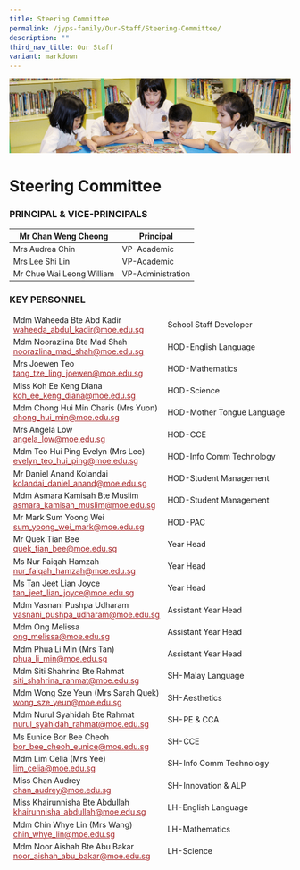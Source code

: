 ```yaml
---
title: Steering Committee
permalink: /jyps-family/Our-Staff/Steering-Committee/
description: ""
third_nav_title: Our Staff
variant: markdown
---
```

![](/images/banner.gif)

Steering Committee
==================

### PRINCIPAL &amp; VICE-PRINCIPALS

<table class="tg">
  <thead>
    <tr>
      <th class="tg-yp4s">Mr Chan Weng Cheong</th>
      <th class="tg-yp4s">Principal</th>
    </tr>
  </thead>
  <tbody>
		<tr>
      <td class="tg-yp4s">Mrs Audrea Chin</td>
      <td class="tg-yp4s">VP-Academic</td>
    </tr>
		<tr>
      <td class="tg-yp4s">Mrs Lee Shi Lin</td>
      <td class="tg-yp4s">VP-Academic</td>
    </tr>
    <tr>
      <td class="tg-yp4s">Mr Chue Wai Leong William</td>
      <td class="tg-yp4s">VP-Administration</td>
    </tr>
  </tbody>
</table>


### KEY PERSONNEL


<table class="tg">
  <thead>
		  <tr>
      <td class="tg-yp4s">
        Mdm Waheeda Bte Abd Kadir<br>
        <a href="mailto:waheeda_abdul_kadir@moe.edu.sg"><span style="text-decoration:underline;color:#A52023">waheeda_abdul_kadir@moe.edu.sg</span></a><br>
      </td>
      <td class="tg-yp4s">School Staff Developer</td>
    </tr>
    <tr>
      <td class="tg-yp4s">
        Mdm Noorazlina Bte Mad Shah<br>
        <a href="mailto:noorazlina_mad_shah@moe.edu.sg"><span style="text-decoration:underline;color:#A52023">noorazlina_mad_shah@moe.edu.sg</span></a><br>
      </td>
      <td class="tg-yp4s">HOD-English Language</td>
    </tr>
    <tr>
      <td class="tg-yp4s">
        Mrs Joewen Teo<br>
        <a href="mailto:tang_tze_ling_joewen@moe.edu.sg"><span style="text-decoration:underline;color:#A52023">tang_tze_ling_joewen@moe.edu.sg</span></a>
      </td>
      <td class="tg-lyvw">HOD-Mathematics</td>
    </tr>
    <tr>
      <td class="tg-yp4s">
        Miss Koh Ee Keng Diana<br>
        <a href="mailto:koh_ee_keng_diana@moe.edu.sg"><span style="text-decoration:underline;color:#A52023">koh_ee_keng_diana@moe.edu.sg</span></a><br>
      </td>
      <td class="tg-yp4s">HOD-Science</td>
    </tr>
    <tr>
      <td class="tg-lyvw">
        Mdm Chong Hui Min Charis (Mrs Yuon)<br>
        <a href="mailto:chong_hui_min@moe.edu.sg"><span style="text-decoration:underline;color:#A52023">chong_hui_min@moe.edu.sg</span></a><br>
      </td>
      <td class="tg-yp4s">HOD-Mother Tongue Language</td>
    </tr>
    <tr>
      <td class="tg-yp4s">
        Mrs Angela Low<br>
        <a href="mailto:angela_low@moe.edu.sg"><span style="text-decoration:underline;color:#A52023">angela_low@moe.edu.sg</span></a><br>
      </td>
      <td class="tg-lyvw">HOD-CCE</td>
    </tr>
    <tr>
      <td class="tg-yp4s">
        Mdm Teo Hui Ping Evelyn (Mrs Lee)<br>
        <a href="mailto:evelyn_teo_hui_ping@moe.edu.sg"><span style="text-decoration:underline;color:#A52023">evelyn_teo_hui_ping@moe.edu.sg</span></a><br>
      </td>
      <td class="tg-yp4s">HOD-Info Comm Technology</td>
    </tr>
    <tr>
      <td class="tg-yp4s">
        Mr Daniel Anand Kolandai<br>
        <a href="mailto:kolandai_daniel_anand@moe.edu.sg"><span style="text-decoration:underline;color:#A52023">kolandai_daniel_anand@moe.edu.sg</span></a><br>
      </td>
      <td class="tg-yp4s">HOD-Student Management</td>
    </tr>
		 <tr>
      <td class="tg-yp4s">
        Mdm Asmara Kamisah Bte Muslim<br>
        <a href="mailto:asmara_kamisah_muslim@moe.edu.sg"><span style="text-decoration:underline;color:#A52023">asmara_kamisah_muslim@moe.edu.sg</span></a><br>
      </td>
      <td class="tg-yp4s">HOD-Student Management</td>
    </tr>
    <tr>
      <td class="tg-lyvw">
        Mr Mark Sum Yoong Wei<br>
        <a href="mailto:sum_yoong_wei_mark@moe.edu.sg"><span style="text-decoration:underline;color:#A52023">sum_yoong_wei_mark@moe.edu.sg</span></a><br>
      </td>
      <td class="tg-yp4s">HOD-PAC</td>
    </tr>
    <tr>
      <td class="tg-yp4s">
        Mr Quek Tian Bee<br>
        <a href="mailto:quek_tian_bee@moe.edu.sg"><span style="text-decoration:underline;color:#A52023">quek_tian_bee@moe.edu.sg</span></a><br>
      </td>
      <td class="tg-yp4s">Year Head</td>
    </tr>
		   <tr>
      <td class="tg-yp4s">
        Ms Nur Faiqah Hamzah<br>
        <a href="mailto:nur_faiqah_hamzah@moe.edu.sg"><span style="text-decoration:underline;color:#A52023">nur_faiqah_hamzah@moe.edu.sg</span></a><br>
      </td>
      <td class="tg-yp4s">Year Head</td>
    </tr>
		 <tr>
      <td class="tg-yp4s">
        Ms Tan Jeet Lian Joyce<br>
        <a href="mailto:tan_jeet_lian_joyce@moe.edu.sg"><span style="text-decoration:underline;color:#A52023">tan_jeet_lian_joyce@moe.edu.sg</span></a><br>
      </td>
      <td class="tg-yp4s">Year Head</td>
    </tr>
    <tr>
      <td class="tg-lyvw">
        Mdm Vasnani Pushpa Udharam<br>
        <a href="mailto:vasnani_pushpa_udharam@moe.edu.sg"><span style="text-decoration:underline;color:#A52023">vasnani_pushpa_udharam@moe.edu.sg</span></a>
      </td>
      <td class="tg-lyvw">Assistant Year Head</td>
    </tr>
		 <tr>
      <td class="tg-lyvw">
        Mdm Ong Melissa<br>
        <a href="mailto:ong_melissa@moe.edu.sg"><span style="text-decoration:underline;color:#A52023">ong_melissa@moe.edu.sg</span></a>
      </td>
      <td class="tg-lyvw">Assistant Year Head</td>
    </tr>
		<tr>
      <td class="tg-lyvw">
        Mdm Phua Li Min (Mrs Tan)<br>
        <a href="mailto:phua_li_min@moe.edu.sg"><span style="text-decoration:underline;color:#A52023">phua_li_min@moe.edu.sg</span></a>
      </td>
      <td class="tg-lyvw">Assistant Year Head</td>
    </tr>
    <tr>
      <td class="tg-yp4s">
        Mdm Siti Shahrina Bte Rahmat<br>
        <a href="mailto:siti_shahrina_rahmat@moe.edu.sg"><span style="text-decoration:underline;color:#A52023">siti_shahrina_rahmat@moe.edu.sg</span></a>
      </td>
      <td class="tg-yp4s">SH-Malay Language</td>
    </tr>
    <tr>
      <td class="tg-yp4s">
        Mdm Wong Sze Yeun (Mrs Sarah Quek)<br>
        <a href="mailto:wong_sze_yeun@moe.edu.sg"><span style="text-decoration:underline;color:#A52023">wong_sze_yeun@moe.edu.sg</span></a><br>
      </td>
      <td class="tg-yp4s">SH-Aesthetics<br></td>
    </tr>
    <tr>
      <td class="tg-yp4s">
        Mdm Nurul Syahidah Bte Rahmat<br>
        <a href="mailto:nurul_syahidah_rahmat@moe.edu.sg"><span style="text-decoration:underline;color:#A52023">nurul_syahidah_rahmat@moe.edu.sg</span></a><br>
      </td>
      <td class="tg-lyvw">SH-PE &amp; CCA<br></td>
    </tr>
		<tr>
      <td class="tg-yp4s">
        Ms Eunice Bor Bee Cheoh<br>
        <a href="mailto:bor_bee_cheoh_eunice@moe.edu.sg"><span style="text-decoration:underline;color:#A52023">bor_bee_cheoh_eunice@moe.edu.sg</span></a><br>
      </td>
      <td class="tg-lyvw">SH-CCE<br></td>
    </tr>
		<tr>
      <td class="tg-yp4s">
        Mdm Lim Celia (Mrs Yee)<br>
        <a href="mailto:Lim_celia@moe.edu.sg"><span style="text-decoration:underline;color:#A52023">lim_celia@moe.edu.sg</span></a><br>
      </td>
      <td class="tg-lyvw">SH-Info Comm Technology<br></td>
    </tr>
		<tr>
      <td class="tg-yp4s">
        Miss Chan Audrey<br>
        <a href="mailto:chan_audrey@moe.edu.sg"><span style="text-decoration:underline;color:#A52023">chan_audrey@moe.edu.sg</span></a><br>
      </td>
      <td class="tg-lyvw">SH-Innovation &amp; ALP<br></td>
    </tr>
    <tr>
      <td class="tg-yp4s">
        Miss Khairunnisha Bte Abdullah<br>
        <a href="mailto:khairunnisha_abdullah@moe.edu.sg"><span style="text-decoration:underline;color:#A52023">khairunnisha_abdullah@moe.edu.sg</span></a><br>
      </td>
      <td class="tg-yp4s">LH-English Language</td>
    </tr>
    <tr>
      <td class="tg-lyvw">
        Mdm Chin Whye Lin (Mrs Wang)<br>
        <a href="mailto:chin_whye_lin@moe.edu.sg"><span style="text-decoration:underline;color:#A52023">chin_whye_lin@moe.edu.sg</span></a><br>
      </td>
      <td class="tg-lyvw">LH-Mathematics<br></td>
    </tr>
    <tr>
      <td class="tg-yp4s">
        Mdm Noor Aishah Bte Abu Bakar<br>
        <a href="mailto:noor_aishah_abu_bakar@moe.edu.sg"><span style="text-decoration:underline;color:#A52023">noor_aishah_abu_bakar@moe.edu.sg</span></a><br>
      </td>
      <td class="tg-yp4s">LH-Science</td>
    </tr>
  </thead>
</table>